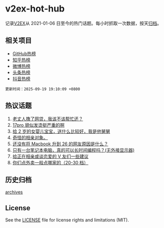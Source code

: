 # v2ex-hot-hub

 记录[V2EX](https://www.v2ex.com/)从 2021-01-06 日至今的热门话题。每小时抓取一次数据，按天[归档](archives)。
 
 ## 相关项目

- [GitHub热榜](https://github.com/lonnyzhang423/github-hot-hub)
- [知乎热榜](https://github.com/lonnyzhang423/zhihu-hot-hub)
- [微博热榜](https://github.com/lonnyzhang423/weibo-hot-hub)
- [头条热榜](https://github.com/lonnyzhang423/toutiao-hot-hub)
- [抖音热榜](https://github.com/lonnyzhang423/douyin-hot-hub)


 `更新时间：2025-09-19 19:10:09 +0800`

## 热议话题

1. [老丈人撸了网贷，我该不该帮忙还？](https://www.v2ex.com/t/1160533)
1. [17pro 貌似发烫挺严重的啊](https://www.v2ex.com/t/1160427)
1. [给 2 岁的女婴儿宝宝，送什么比较好，我是他舅舅](https://www.v2ex.com/t/1160390)
1. [奇怪的相亲对象。](https://www.v2ex.com/t/1160394)
1. [还没有将 Macbook 升到 26 的网友原因是什么？](https://www.v2ex.com/t/1160401)
1. [只有一台笔记本电脑，真的可以长时间编程吗？(无外接显示器)](https://www.v2ex.com/t/1160349)
1. [给正在相亲或谈恋爱的 V 友们一些建议](https://www.v2ex.com/t/1160375)
1. [你们点外卖一般点哪家的（20-30 档）](https://www.v2ex.com/t/1160403)

## 历史归档

[archives](archives)

## License

See the [LICENSE](LICENSE) file for license rights and limitations (MIT).

